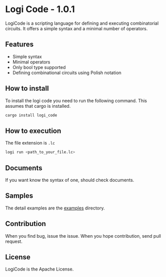 # Logi Code - 1.0.1
LogiCode is a scripting language for defining and executing combinatorial circuits.
It offers a simple syntax and a minimal number of operators.

## Features
- Simple syntax
- Minimal operators
- Only bool type supported
- Defining combinational circuits using Polish notation

## How to install
To install the logi code you need to run the following command.
This assumes that cargo is installed.
``` sh
cargo install logi_code
```

## How to execution
The file extension is `.lc`
``` sh
logi run <path_to_your_file.lc>
```

## Documents
If you want know the syntax of one, should check documents.

## Samples
The detail examples are the [examples](https://github.com/Q0tzly/logi_code/tree/main/examples) directory.

## Contribution
When you find bug, issue the issue.
When you hope contribution, send pull request.

## License
LogiCode is the Apache License.
